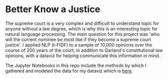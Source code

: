 # Better Know a Justice

The supreme court is a very complex and difficult to understand topic for anyone without a law degree, which is why this is an interesting topic for natural language processing. The main question for this project was 'who will the current nominee be most like if they become a supreme court justice'. I applied NLP (t-FIDF) to a sample of 10,000 opinions over the course of 200 years of the court, in addition to Garland's constitutional law opinions, with a dataviz for helping communicate this information in mind. 

The Jupyter Notebooks in this repo include the methods by which I gathered and modeled the data for my dataviz which is [here](http://bl.ocks.org/emilyinamillion/bcda43d3dff4a88fe7931603a7dd7960). 

